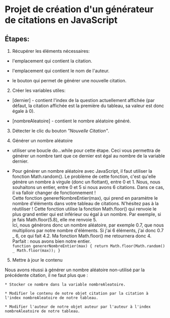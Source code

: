 # Projet de création d'un générateur de citations en JavaScript

## Étapes:

1. Récupérer les éléments nécessaires:

- l'emplacement qui contient la citation.

- l'emplacement qui contient le nom de l'auteur.

- le bouton qui permet de générer une nouvelle citation.

2. Créer les variables utiles:

- [dernier] - contient l'index de la question actuellement affichée (par défaut, la citation affichée est la première du tableau, sa valeur est donc égale à 0).

- [nombreAleatoire] - contient le nombre aléatoire généré.

3. Détecter le clic du bouton _"Nouvelle Citation"_.

4. Générer un nombre aléatoire

- utiliser une boucle do...while pour cette étape. Ceci vous permettra de générer un nombre tant que ce dernier est égal au nombre de la variable dernier.

- Pour générer un nombre aléatoire avec JavaScript, il faut utiliser la fonction Math.random(). Le problème de cette fonction, c'est qu'elle génère un nombre à virgule (donc un flottant), entre 0 et 1. Nous, nous souhaitons un entier, entre 0 et 5 si nous avons 6 citations. Dans ce cas, il va falloir changer de fonctionnement !  
  Cette fonction genererNombreEntier(max), qui prend en paramètre le nombre d'éléments dans votre tableau de citations. N'hésitez pas à la réutiliser ! Cette fonction utilise la fonction Math.floor() qui renvoie le plus grand entier qui est inférieur ou égal à un nombre. Par exemple, si je fais Math.floor(5.8), elle me renvoie 5.  
  Ici, nous générons donc un nombre aléatoire, par exemple 0.7, que nous multiplions par notre nombre d'éléments. Si j'ai 6 éléments, j'ai donc 0.7 _ 6, ce qui fait 4.2. Ma fonction Math.floor() me retournera donc 4. Parfait : nous avons bien notre entier.  
   `function genererNombreEntier(max) {
  return Math.floor(Math.random() _ Math.floor(max));
  }`

5. Mettre à jour le contenu

Nous avons réussi à générer un nombre aléatoire non-utilisé par la précédente citation, il ne faut plus que :

    * Stocker ce nombre dans la variable nombreAleatoire.

    * Modifier le contenu de notre objet citation par la citation à l'index nombreAleatoire de notre tableau.

    * Modifier l'auteur de notre objet auteur par l'auteur à l'index nombreAleatoire de notre tableau.
